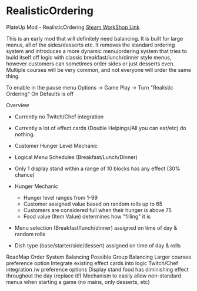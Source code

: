 # RealisticOrdering
PlateUp Mod - RealisticOrdering
[Steam WorkShop Link](https://steamcommunity.com/sharedfiles/filedetails/?id=2937451307)

This is an early mod that will definitely need balancing. It is built for large menus, all of the sides/desserts etc. It removes the standard ordering system and introduces a more dynamic menu/ordering system that tries to build itself off logic with classic breakfast/lunch/dinner style menus, however customers can sometimes order sides or just desserts even. Multiple courses will be very common, and not everyone will order the same thing.

To enable in the pause menu Options -> Game Play -> Turn "Realistic Ordering" On
Defaults is off

Overview

* Currently no Twitch/Chef integration
* Currently a lot of effect cards (Double Helpings/All you can eat/etc) do nothing.
* Customer Hunger Level Mechanic
* Logical Menu Schedules (Breakfast/Lunch/Dinner)
* Only 1 display stand within a range of 10 blocks has any effect (30% chance)

* Hunger Mechanic
  * Hunger level ranges from 1-99
  * Customer assigned value based on random rolls up to 65
  * Customers are considered full when their hunger is above 75
  * Food value (Item Value) determines how "filling" it is

* Menu selection (Breakfast/lunch/dinner) assigned on time of day & random rolls
* Dish type (base/starter/side/dessert) assigned on time of day & rolls

RoadMap
Order System Balancing
Possible Group Balancing
Larger courses preference option
Integrate existing effect cards into logic
Twitch/Chef integration /w preference options
Display stand food has diminishing effect throughout the day (replace it!)
Mechanism to easily allow non-standard menus when starting a game (no mains, only desserts, etc)
